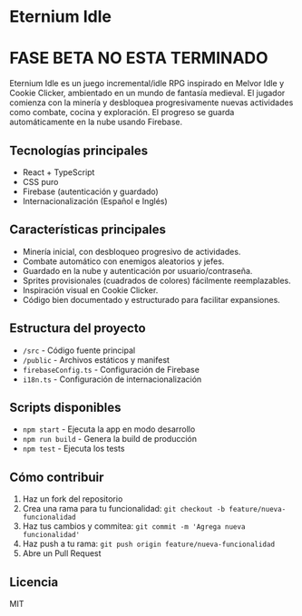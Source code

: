 # Eternium Idle
# FASE BETA NO ESTA TERMINADO
Eternium Idle es un juego incremental/idle RPG inspirado en Melvor Idle y Cookie Clicker, ambientado en un mundo de fantasía medieval. El jugador comienza con la minería y desbloquea progresivamente nuevas actividades como combate, cocina y exploración. El progreso se guarda automáticamente en la nube usando Firebase.

## Tecnologías principales
- React + TypeScript
- CSS puro
- Firebase (autenticación y guardado)
- Internacionalización (Español e Inglés)

## Características principales
- Minería inicial, con desbloqueo progresivo de actividades.
- Combate automático con enemigos aleatorios y jefes.
- Guardado en la nube y autenticación por usuario/contraseña.
- Sprites provisionales (cuadrados de colores) fácilmente reemplazables.
- Inspiración visual en Cookie Clicker.
- Código bien documentado y estructurado para facilitar expansiones.

## Estructura del proyecto
- `/src` - Código fuente principal
- `/public` - Archivos estáticos y manifest
- `firebaseConfig.ts` - Configuración de Firebase
- `i18n.ts` - Configuración de internacionalización

## Scripts disponibles
- `npm start` - Ejecuta la app en modo desarrollo
- `npm run build` - Genera la build de producción
- `npm test` - Ejecuta los tests

## Cómo contribuir
1. Haz un fork del repositorio
2. Crea una rama para tu funcionalidad: `git checkout -b feature/nueva-funcionalidad`
3. Haz tus cambios y commitea: `git commit -m 'Agrega nueva funcionalidad'`
4. Haz push a tu rama: `git push origin feature/nueva-funcionalidad`
5. Abre un Pull Request

## Licencia
MIT
